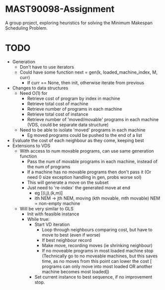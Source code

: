 # MAST90098-Assignment
A group project, exploring heuristics for solving the Minimum Makespan Scheduling Problem.


# TODO

* Generation
    * Don't have to use iterators
    * Could have some function 
        next = gen(k, loaded_machine_index, M, curr)
        * If curr == None, then init, otherwise iterate from previous
* Changes to data structures
    * Need O(1) for 
        * Retrieve cost of program by index in machine
        * Retrieve total cost of machine
        * Retrieve number of programs in each machine
        * Retrieve total cost of instance
        * Retrieve number of 'moved/movable' programs in each machine 
                (VDS, could be separate data structure)
    * Need to be able to isolate 'moved' programs in each machine
        * Eg moved programs could be pushed to the end of a list
* Evaluate the cost of each neighbour as they come, keeping best
* Extensions to VDS
    * With access to num movable programs, can use same generation function
        * Pass the num of movable programs in each machine, instead of the num
            of programs
        * If a machine has no movable programs then don't pass it 
            (Or need 0 size exception handling in gen, probs worse sol)
        * This will generate a move on the subset
        * Just need to 're-index' the generated move at end
            * eg [(i,j),(k,m)] 
            * ith NEM -> jth NEM, moving (kth movable, mth movable)
                NEM = non-empty machine 
    * Will be very similar to GLS
        * Init with feasible instance
        * While true:
            * Start VD iteration
                * Loop through neighbours comparing cost, but have to move to best
                    (even if worse)
                * If best neighbour record
                * Make move, recording moves (ie shrinking neighbour)
                * If no moveable programs in most loaded machine stop
                    (Technically go to no moveable machines,
                    but this saves time, as no moves from this point can lower
                    the cost [ programs can only move into most loaded OR
                                another machine becomes most loaded])
            * Set current instance to best sequence, if no improvement stop.